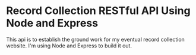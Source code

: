 # Record Collection RESTful API Using Node and Express

This api is to establish the ground work for my eventual record collection website. I'm using Node and Express to build it out.
